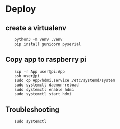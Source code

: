 # Deploy

## create a virtualenv

```
    python3 -m venv .venv
    pip install gunicorn pyserial
```

## Copy app to raspberry pi

```
    scp -r App user@pi:App
    ssh user@pi
    sudo cp App/hdmi.service /etc/systemd/system
    sudo systemctl daemon-reload
    sudo systemctl enable hdmi
    sudo systemctl start hdmi
```

## Troubleshooting

```
    sudo systemctl
```

